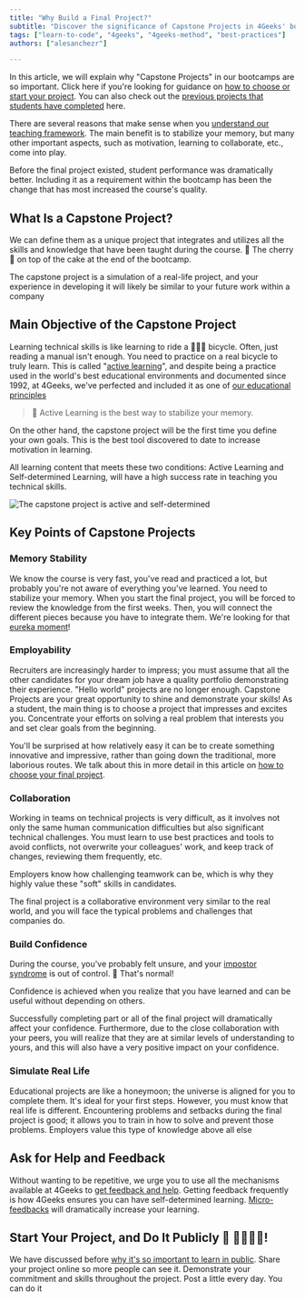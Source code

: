 ```yaml
---
title: "Why Build a Final Project?"
subtitle: "Discover the significance of Capstone Projects in 4Geeks' bootcamps and how they enhance your coding skills and career prospects."
tags: ["learn-to-code", "4geeks", "4geeks-method", "best-practices"]
authors: ["alesanchezr"]

---
```


In this article, we will explain why "Capstone Projects" in our bootcamps are so important. Click here if you're looking for guidance on [how to choose or start your project](https://4geeks.com/lesson/pick-your-capstone-project). You can also check out the [previous projects that students have completed](https://4geeksacademy.com/us/students-and-projects?lang=en) here.

There are several reasons that make sense when you [understand our teaching framework](https://4geeks.com/mastering-technical-knowledge). The main benefit is to stabilize your memory, but many other important aspects, such as motivation, learning to collaborate, etc., come into play.

Before the final project existed, student performance was dramatically better. Including it as a requirement within the bootcamp has been the change that has most increased the course's quality.

## What Is a Capstone Project?

We can define them as a unique project that integrates and utilizes all the skills and knowledge that have been taught during the course. 🍒 The cherry 🍰 on top of the cake at the end of the bootcamp.

The capstone project is a simulation of a real-life project, and your experience in developing it will likely be similar to your future work within a company

## Main Objective of the Capstone Project

Learning technical skills is like learning to ride a 🚴🏿‍♀️ bicycle. Often, just reading a manual isn't enough. You need to practice on a real bicycle to truly learn. This is called "[active learning](https://files.eric.ed.gov/fulltext/ED336049.pdf)", and despite being a practice used in the world's best educational environments and documented since 1992, at 4Geeks, we've perfected and included it as one of [our educational principles](https://4geeks.com/mastering-technical-knowledge#how-active-recall-increases-stability)

> 🧠 Active Learning is the best way to stabilize your memory.

On the other hand, the capstone project will be the first time you define your own goals. This is the best tool discovered to date to increase motivation in learning.

All learning content that meets these two conditions: Active Learning and Self-determined Learning, will have a high success rate in teaching you technical skills.

![The capstone project is active and self-determined](https://github.com/breatheco-de/knowledge-base/blob/main/images/capstone-project.png?raw=true)

## Key Points of Capstone Projects

### Memory Stability

We know the course is very fast, you've read and practiced a lot, but probably you're not aware of everything you've learned. You need to stabilize your memory.
When you start the final project, you will be forced to review the knowledge from the first weeks.
Then, you will connect the different pieces because you have to integrate them. We're looking for that [eureka moment](https://en.wikipedia.org/wiki/Eureka_(word))!

### Employability

Recruiters are increasingly harder to impress; you must assume that all the other candidates for your dream job have a quality portfolio demonstrating their experience. "Hello world" projects are no longer enough.
Capstone Projects are your great opportunity to shine and demonstrate your skills! As a student, the main thing is to choose a project that impresses and excites you.
Concentrate your efforts on solving a real problem that interests you and set clear goals from the beginning.

You'll be surprised at how relatively easy it can be to create something innovative and impressive, rather than going down the traditional, more laborious routes. We talk about this in more detail in this article on [how to choose your final project](https://4geeks.com/lesson/pick-your-capstone-project).

### Collaboration

Working in teams on technical projects is very difficult, as it involves not only the same human communication difficulties but also significant technical challenges. You must learn to use best practices and tools to avoid conflicts, not overwrite your colleagues' work, and keep track of changes, reviewing them frequently, etc.

Employers know how challenging teamwork can be, which is why they highly value these "soft" skills in candidates.

The final project is a collaborative environment very similar to the real world, and you will face the typical problems and challenges that companies do.

### Build Confidence

During the course, you've probably felt unsure, and your [impostor syndrome](https://4geeks.com/lesson/intro-to-4geeks-full-stack#wall-1-confidence-impostor-syndrome) is out of control. 🙂 That's normal!

Confidence is achieved when you realize that you have learned and can be useful without depending on others.

Successfully completing part or all of the final project will dramatically affect your confidence. Furthermore, due to the close collaboration with your peers, you will realize that they are at similar levels of understanding to yours, and this will also have a very positive impact on your confidence.

### Simulate Real Life

Educational projects are like a honeymoon; the universe is aligned for you to complete them. It's ideal for your first steps.
However, you must know that real life is different.
Encountering problems and setbacks during the final project is good; it allows you to train in how to solve and prevent those problems. Employers value this type of knowledge above all else

## Ask for Help and Feedback

Without wanting to be repetitive, we urge you to use all the mechanisms available at 4Geeks to [get feedback and help](https://4geeks.com/mastering-technical-knowledge#feedback-quality-and-frequency).
Getting feedback frequently is how 4Geeks ensures you can have self-determined learning.
[Micro-feedbacks](https://4geeks.com/mastering-technical-knowledge#micro-feedbacks) will dramatically increase your learning.

## Start Your Project, and Do It Publicly 💬 👨‍👩‍👧‍👦!

We have discussed before [why it's so important to learn in public](https://4geeks.com/lesson/learn-in-public#why-is-this-so-impotant). Share your project online so more people can see it. Demonstrate your commitment and skills throughout the project.
Post a little every day. You can do it

